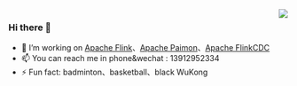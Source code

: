 <img align="right" src="https://github-readme-stats.vercel.app/api?username=chunji96&hide=stars&show_icons=true&theme=ambient_gradient" />

### Hi there 👋

- 🔭 I’m working on [Apache Flink](http://github.com/apache/flink/)、[Apache Paimon](http://github.com/apache/paimon/)、[Apache FlinkCDC](http://github.com/apache/flink-cdc)
- 📫 You can reach me in phone&wechat : 13912952334
- ⚡ Fun fact: badminton、basketball、black WuKong
